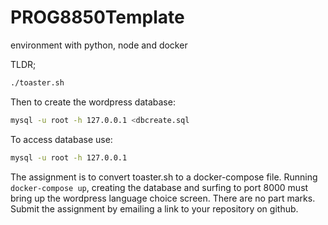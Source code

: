 # PROG8850Template
environment with python, node and docker

TLDR;

```bash
./toaster.sh
```

Then to create the wordpress database:

```bash
mysql -u root -h 127.0.0.1 <dbcreate.sql
```

To access database use:

```bash
mysql -u root -h 127.0.0.1
```

The assignment is to convert toaster.sh to a docker-compose file. Running `docker-compose up`, creating the database and surfing to port 8000 must bring up the wordpress language choice screen. There are no part marks. Submit the assignment by emailing a link to your repository on github.


